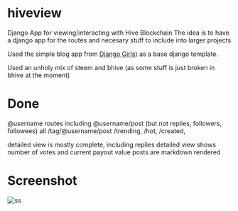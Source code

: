 # hiveview
Django App for viewing/interacting with Hive Blockchain
The idea is to have a django app for the routes and necesary stuff to include into larger projects

Used the simple blog app from [Django Girls](https://tutorial.djangogirls.org/)) as a base django template.

Used an unholy mix of steem and bhive (as some stuff is just broken in bhive at the moment)

# Done

@username routes including @username/post (but not replies, followers, followees)
all /tag/@username/post
/trending, /hot, /created, 

detailed view is mostly complete, including replies
detailed view shows number of votes and current payout value
posts are markdown rendered

# Screenshot

![ss](https://spee.ch/@TheCrazyGM:2/day02.png)

